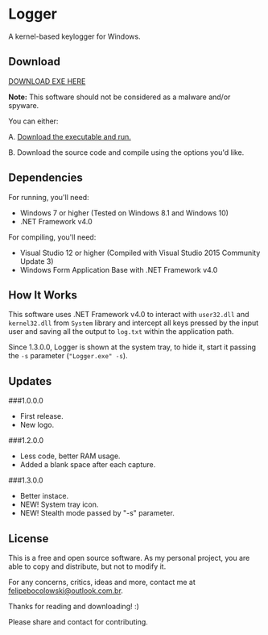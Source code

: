 # Logger
A kernel-based keylogger for Windows.

## Download

[DOWNLOAD EXE HERE](https://github.com/felipebocolowski/logger/releases/)

**Note:** This software should not be considered as a malware and/or spyware.

You can either:

A. [Download the executable and run.](https://github.com/felipebocolowski/logger/releases/)

B. Download the source code and compile using the options you'd like.

## Dependencies
For running, you'll need:
* Windows 7 or higher (Tested on Windows 8.1 and Windows 10)
* .NET Framework v4.0

For compiling, you'll need:
* Visual Studio 12 or higher (Compiled with Visual Studio 2015 Community Update 3)
* Windows Form Application Base with .NET Framework v4.0

## How It Works

This software uses .NET Framework v4.0 to interact with `user32.dll` and `kernel32.dll` from `System` library and intercept all keys pressed by the input user and saving all the output to `log.txt` within the application path.

Since 1.3.0.0, Logger is shown at the system tray, to hide it, start it passing the `-s` parameter (`"Logger.exe" -s`).

## Updates
###1.0.0.0
* First release.
* New logo.

###1.2.0.0
* Less code, better RAM usage.
* Added a blank space after each capture.

###1.3.0.0
* Better instace.
* NEW! System tray icon.
* NEW! Stealth mode passed by "-s" parameter.

## License

This is a free and open source software. As my personal project, you are able to copy and distribute, but not to modify it.

For any concerns, critics, ideas and more, contact me at [felipebocolowski@outlook.com.br](mailto:felipebocolowski@outlook.com.br).

Thanks for reading and downloading! :)

Please share and contact for contributing.
